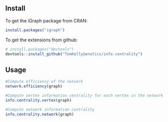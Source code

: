 ## Install

To get the iGraph package from CRAN:

```R
install.packages("igraph")
```

To get the extensions from github:

```R
# install.packages("devtools")
devtools::install_github("TomKellyGenetics/info.centrality")
```

## Usage

```R
#Compute efficiency of the network
network.efficiency(graph)

#Compute vertex information centrality for each vertex in the network
info.centrality.vertex(graph)

#Compute network information centrality
info.centrality.network(graph)
```

